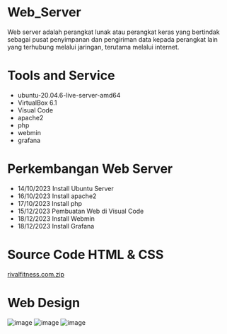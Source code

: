 # Web_Server
Web server adalah perangkat lunak atau perangkat keras yang bertindak sebagai pusat penyimpanan dan pengiriman data kepada perangkat lain yang terhubung melalui jaringan, terutama melalui internet.

# Tools and Service
- ubuntu-20.04.6-live-server-amd64
- VirtualBox 6.1
- Visual Code
- apache2
- php
- webmin
- grafana

# Perkembangan Web Server
- 14/10/2023 Install Ubuntu Server
- 16/10/2023 Install apache2
- 17/10/2023 Install php
- 15/12/2023 Pembuatan Web di Visual Code
- 18/12/2023 Install Webmin
- 18/12/2023 Install Grafana

# Source Code HTML & CSS
[rivalfitness.com.zip](https://github.com/rsteve13/Web_Server/files/13719306/rivalfitness.com.zip)

# Web Design
![image](https://github.com/rsteve13/Web_Server/assets/145539253/a71aadf1-20de-4a3f-9c61-17b349f10ac3)
![image](https://github.com/rsteve13/Web_Server/assets/145539253/8e149de8-72b9-4e29-993a-a8829ed73ea0)
![image](https://github.com/rsteve13/Web_Server/assets/145539253/2a742e95-25bb-4330-9801-9b1740ed4d3b)



